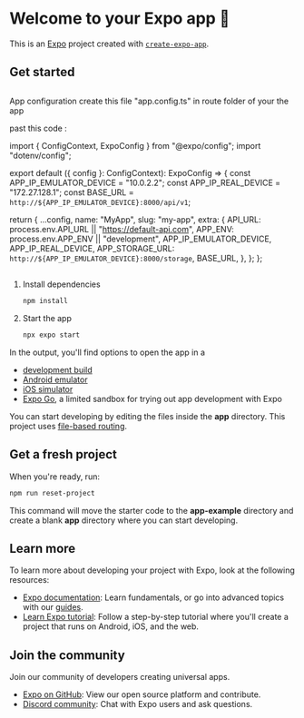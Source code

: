 # Welcome to your Expo app 👋

This is an [Expo](https://expo.dev) project created with [`create-expo-app`](https://www.npmjs.com/package/create-expo-app).

## Get started


##

App configuration create this file "app.config.ts" in route folder of your the app 


past this code :


import { ConfigContext, ExpoConfig } from "@expo/config";
import "dotenv/config";

export default ({ config }: ConfigContext): ExpoConfig => {
  const APP_IP_EMULATOR_DEVICE = "10.0.2.2";
  const APP_IP_REAL_DEVICE = "172.27.128.1";
  const BASE_URL = `http://${APP_IP_EMULATOR_DEVICE}:8000/api/v1`;

  return {
    ...config,
    name: "MyApp",
    slug: "my-app",
    extra: {
      API_URL: process.env.API_URL || "https://default-api.com",
      APP_ENV: process.env.APP_ENV || "development",
      APP_IP_EMULATOR_DEVICE,
      APP_IP_REAL_DEVICE,
      APP_STORAGE_URL: `http://${APP_IP_EMULATOR_DEVICE}:8000/storage`,
      BASE_URL,
    },
  };
};





##

1. Install dependencies

   ```bash
   npm install
   ```

2. Start the app

   ```bash
   npx expo start
   ```

In the output, you'll find options to open the app in a

- [development build](https://docs.expo.dev/develop/development-builds/introduction/)
- [Android emulator](https://docs.expo.dev/workflow/android-studio-emulator/)
- [iOS simulator](https://docs.expo.dev/workflow/ios-simulator/)
- [Expo Go](https://expo.dev/go), a limited sandbox for trying out app development with Expo

You can start developing by editing the files inside the **app** directory. This project uses [file-based routing](https://docs.expo.dev/router/introduction).

## Get a fresh project

When you're ready, run:

```bash
npm run reset-project
```

This command will move the starter code to the **app-example** directory and create a blank **app** directory where you can start developing.

## Learn more

To learn more about developing your project with Expo, look at the following resources:

- [Expo documentation](https://docs.expo.dev/): Learn fundamentals, or go into advanced topics with our [guides](https://docs.expo.dev/guides).
- [Learn Expo tutorial](https://docs.expo.dev/tutorial/introduction/): Follow a step-by-step tutorial where you'll create a project that runs on Android, iOS, and the web.

## Join the community

Join our community of developers creating universal apps.

- [Expo on GitHub](https://github.com/expo/expo): View our open source platform and contribute.
- [Discord community](https://chat.expo.dev): Chat with Expo users and ask questions.
